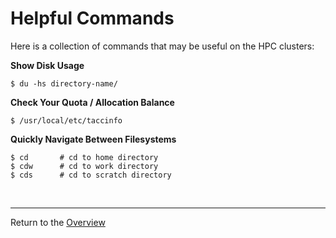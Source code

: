 # Helpful Commands

Here is a collection of commands that may be useful on the HPC clusters:

**Show Disk Usage**

```
$ du -hs directory-name/
```

**Check Your Quota / Allocation Balance**

```
$ /usr/local/etc/taccinfo
```

**Quickly Navigate Between Filesystems**

```
$ cd       # cd to home directory
$ cdw      # cd to work directory
$ cds      # cd to scratch directory
```

<br>

---
Return to the [Overview](index.md)
